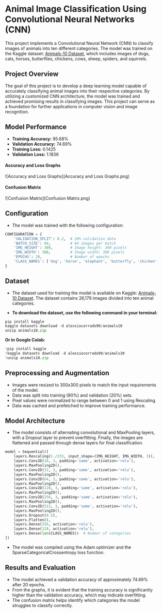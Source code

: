 # Animal Image Classification Using Convolutional Neural Networks (CNN)
This project implements a Convolutional Neural Network (CNN) to classify images of animals into ten different categories. The model was trained on the Kaggle dataset: [Animals-10 Dataset](https://www.kaggle.com/datasets/alessiocorrado99/animals10), which includes images of dogs, cats, horses, butterflies, chickens, cows, sheep, spiders, and squirrels.

## Project Overview
The goal of this project is to develop a deep learning model capable of accurately classifying animal images into their respective categories. By utilizing a customized CNN architecture, the model was trained and achieved promising results in classifying images. This project can serve as a foundation for further applications in computer vision and image recognition.

## Model Performance
- **Training Accuracy:** 95.68%
- **Validation Accuracy:** 74.69%
- **Training Loss:** 0.1425
- **Validation Loss:** 1.1836
#### Accuracy and Loss Graphs
![Accuracy and Loss Graphs](Accuracy and Loss Graphs.png)
#### Confusion Matrix
![Confusion Matrix](Confusion Matrix.png)
## Configuration
- The model was trained with the following configuration:

```python
CONFIGURATION = {
    'VALIDATION_SPLIT': 0.2,  # 20% validation data
    'BATCH_SIZE': 64,         # 64 images per batch
    'IMG_HEIGHT': 300,        # Image height: 300 pixels
    'IMG_WIDTH': 300,         # Image width: 300 pixels
    'EPOCHS': 20,             # Number of epochs
    'CLASS_NAMES': ['dog', 'horse', 'elephant', 'butterfly', 'chicken', 'cat', 'cow', 'sheep', 'spider', 'squirrel']
}
```
## Dataset
- The dataset used for training the model is available on Kaggle: [Animals-10 Dataset](https://www.kaggle.com/datasets/alessiocorrado99/animals10). The dataset contains 26,179 images divided into ten animal categories.

- **To download the dataset, use the following command in your terminal:**

```python
pip install kaggle
kaggle datasets download -d alessiocorrado99/animals10
unzip animals10.zip
```
**Or in Google Colab:**
```python
!pip install kaggle
!kaggle datasets download -d alessiocorrado99/animals10
!unzip animals10.zip
```
## Preprocessing and Augmentation
- Images were resized to 300x300 pixels to match the input requirements of the model.
- Data was split into training (80%) and validation (20%) sets.
- Pixel values were normalized to range between 0 and 1 using Rescaling.
- Data was cached and prefetched to improve training performance.
## Model Architecture
- The model consists of alternating convolutional and MaxPooling layers, with a Dropout layer to prevent overfitting. Finally, the images are flattened and passed through dense layers for final classification.

```python
model = Sequential([
    layers.Rescaling(1./255, input_shape=(IMG_HEIGHT, IMG_WIDTH, 3)),
    layers.Conv2D(16, 3, padding='same', activation='relu'),
    layers.MaxPooling2D(),
    layers.Conv2D(32, 3, padding='same', activation='relu'),
    layers.MaxPooling2D(),
    layers.Conv2D(64, 3, padding='same', activation='relu'),
    layers.MaxPooling2D(),
    layers.Conv2D(128, 3, padding='same', activation='relu'),
    layers.MaxPooling2D(),
    layers.Conv2D(256, 3, padding='same', activation='relu'),
    layers.MaxPooling2D(),
    layers.Conv2D(512, 3, padding='same', activation='relu'),
    layers.MaxPooling2D(),
    layers.Dropout(0.5),
    layers.Flatten(),
    layers.Dense(256, activation='relu'),
    layers.Dense(128, activation='relu'),
    layers.Dense(len(CLASS_NAMES))  # Number of categories
])
```
- The model was compiled using the Adam optimizer and the SparseCategoricalCrossentropy loss function.

## Results and Evaluation
- The model achieved a validation accuracy of approximately 74.69% after 20 epochs.
- From the graphs, it is evident that the training accuracy is significantly higher than the validation accuracy, which may indicate overfitting.
- The confusion matrix helps identify which categories the model struggles to classify correctly.
